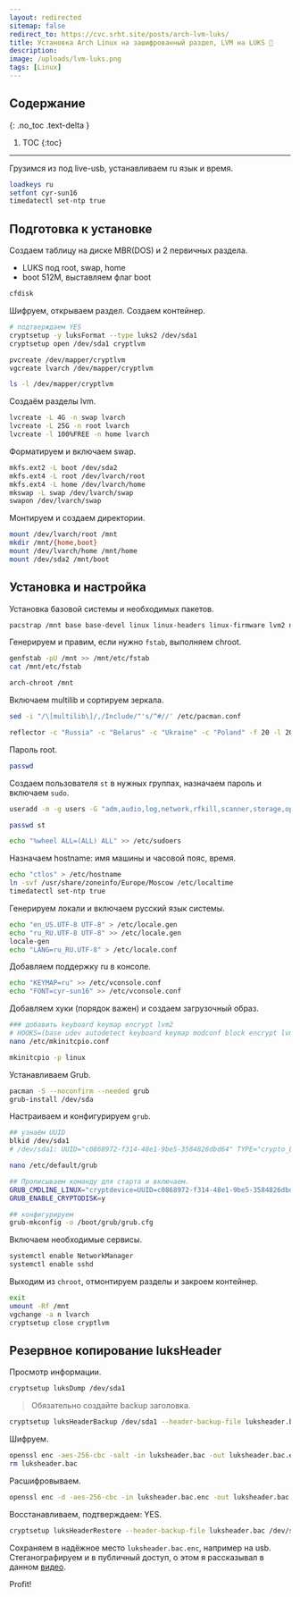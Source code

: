 ```yaml
---
layout: redirected
sitemap: false
redirect_to: https://cvc.srht.site/posts/arch-lvm-luks/
title: Установка Arch Linux на зашифрованный раздел, LVM на LUKS 🐚
description:
image: /uploads/lvm-luks.png
tags: [Linux]
---
```


## Содержание
{: .no_toc .text-delta }

1. TOC
{:toc}

---

Грузимся из под live-usb, устанавливаем ru язык и время.

```sh
loadkeys ru
setfont cyr-sun16
timedatectl set-ntp true
```

## Подготовка к установке

Создаем таблицу на диске MBR(DOS) и 2 первичных раздела.

- LUKS под root, swap, home
- boot 512M, выставляем флаг boot

```sh
cfdisk
```

Шифруем, открываем раздел. Создаем контейнер.

```sh
# подтверждаем YES
cryptsetup -y luksFormat --type luks2 /dev/sda1
cryptsetup open /dev/sda1 cryptlvm

pvcreate /dev/mapper/cryptlvm
vgcreate lvarch /dev/mapper/cryptlvm

ls -l /dev/mapper/cryptlvm
```

Создаём разделы lvm.

```sh
lvcreate -L 4G -n swap lvarch
lvcreate -L 25G -n root lvarch
lvcreate -l 100%FREE -n home lvarch
```

Форматируем и включаем swap.

```sh
mkfs.ext2 -L boot /dev/sda2
mkfs.ext4 -L root /dev/lvarch/root
mkfs.ext4 -L home /dev/lvarch/home
mkswap -L swap /dev/lvarch/swap
swapon /dev/lvarch/swap
```

Монтируем и создаем директории.

```sh
mount /dev/lvarch/root /mnt
mkdir /mnt/{home,boot}
mount /dev/lvarch/home /mnt/home
mount /dev/sda2 /mnt/boot
```

## Установка и настройка

Установка базовой системы и необходимых пакетов.

```sh
pacstrap /mnt base base-devel linux linux-headers linux-firmware lvm2 nano networkmanager bash-completion reflector htop openssh curl wget git rsync unzip unrar p7zip gnu-netcat pv
```

Генерируем и правим, если нужно `fstab`, выполняем chroot.

```sh
genfstab -pU /mnt >> /mnt/etc/fstab
cat /mnt/etc/fstab

arch-chroot /mnt
```

Включаем multilib и сортируем зеркала.

```sh
sed -i "/\[multilib\]/,/Include/"'s/^#//' /etc/pacman.conf

reflector -c "Russia" -c "Belarus" -c "Ukraine" -c "Poland" -f 20 -l 20 -p https -p http -n 20 --save /etc/pacman.d/mirrorlist --sort rate
```

Пароль root.

```sh
passwd
```

Создаем пользователя `st` в нужных группах, назначаем пароль и включаем `sudo`.

```sh
useradd -m -g users -G "adm,audio,log,network,rfkill,scanner,storage,optical,power,wheel" -s /bin/bash -c "Alex Creio" st

passwd st

echo "%wheel ALL=(ALL) ALL" >> /etc/sudoers
```

Назначаем hostname: имя машины и часовой пояс, время.

```sh
echo "ctlos" > /etc/hostname
ln -svf /usr/share/zoneinfo/Europe/Moscow /etc/localtime
timedatectl set-ntp true
```

Генерируем локали и включаем русский язык системы.

```sh
echo "en_US.UTF-8 UTF-8" > /etc/locale.gen
echo "ru_RU.UTF-8 UTF-8" >> /etc/locale.gen
locale-gen
echo "LANG=ru_RU.UTF-8" > /etc/locale.conf
```

Добавляем поддержку ru в консоле.

```sh
echo "KEYMAP=ru" >> /etc/vconsole.conf
echo "FONT=cyr-sun16" >> /etc/vconsole.conf
```

Добавляем хуки (порядок важен) и создаем загрузочный образ.

```sh
### добавить keyboard keymap encrypt lvm2
# HOOKS=(base udev autodetect keyboard keymap modconf block encrypt lvm2 filesystems fsck)
nano /etc/mkinitcpio.conf

mkinitcpio -p linux
```


Устанавливаем Grub.

```sh
pacman -S --noconfirm --needed grub
grub-install /dev/sda
```

Настраиваем и конфигурируем `grub`.

```sh
## узнаём UUID
blkid /dev/sda1
# /dev/sda1: UUID="c0868972-f314-48e1-9be5-3584826dbd64" TYPE="crypto_LUKS" PARTUUID="bbb93e39-01"

nano /etc/default/grub

## Прописываем команду для старта и включаем.
GRUB_CMDLINE_LINUX="cryptdevice=UUID=c0868972-f314-48e1-9be5-3584826dbd64:cryptlvm root=/dev/lvarch/root"
GRUB_ENABLE_CRYPTODISK=y

## конфигурируем
grub-mkconfig -o /boot/grub/grub.cfg
```

Включаем необходимые сервисы.

```sh
systemctl enable NetworkManager
systemctl enable sshd
```

Выходим из `chroot`, отмонтируем разделы и закроем контейнер.

```sh
exit
umount -Rf /mnt
vgchange -a n lvarch
cryptsetup close cryptlvm
```

## Резервное копирование luksHeader

Просмотр информации.

```sh
cryptsetup luksDump /dev/sda1
```

> Обязательно создайте backup заголовка.

```sh
cryptsetup luksHeaderBackup /dev/sda1 --header-backup-file luksheader.bac
```

Шифруем.

```sh
openssl enc -aes-256-cbc -salt -in luksheader.bac -out luksheader.bac.enc
rm luksheader.bac
```

Расшифровываем.

```sh
openssl enc -d -aes-256-cbc -in luksheader.bac.enc -out luksheader.bac
```

Восстанавливаем, подтверждаем: YES.

```sh
cryptsetup luksHeaderRestore --header-backup-file luksheader.bac /dev/sda1
```

Сохраняем в надёжное место `luksheader.bac.enc`, например на usb. Стеганографируем и в публичный доступ, о этом я рассказывал в данном [видео](https://www.youtube.com/watch?v=sGIrre2OVt4&t=238s).

Profit!

